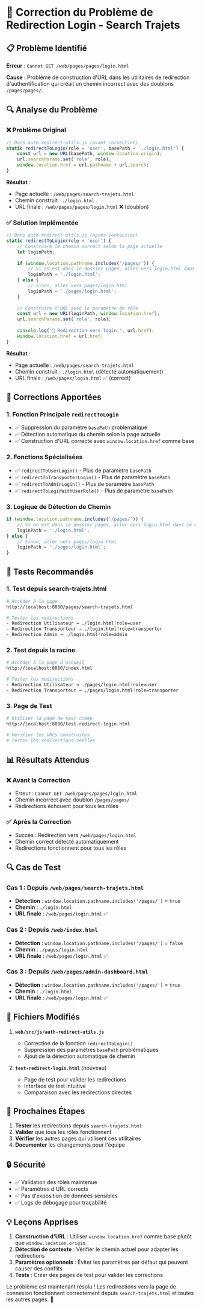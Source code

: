 # 🔧 Correction du Problème de Redirection Login - Search Trajets

## 📋 Problème Identifié

**Erreur** : `Cannot GET /web/pages/pages/login.html`

**Cause** : Problème de construction d'URL dans les utilitaires de redirection d'authentification qui créait un chemin incorrect avec des doublons `/pages/pages/`.

## 🔍 Analyse du Problème

### ❌ **Problème Original**

```javascript
// Dans auth-redirect-utils.js (avant correction)
static redirectToLogin(role = 'user', basePath = './login.html') {
    const url = new URL(basePath, window.location.origin);
    url.searchParams.set('role', role);
    window.location.href = url.pathname + url.search;
}
```

**Résultat** : 
- Page actuelle : `/web/pages/search-trajets.html`
- Chemin construit : `./login.html` 
- URL finale : `/web/pages/pages/login.html` ❌ (doublon)

### ✅ **Solution Implémentée**

```javascript
// Dans auth-redirect-utils.js (après correction)
static redirectToLogin(role = 'user') {
    // Construire le chemin correct selon la page actuelle
    let loginPath;
    
    if (window.location.pathname.includes('/pages/')) {
        // Si on est dans le dossier pages, aller vers login.html dans le même dossier
        loginPath = './login.html';
    } else {
        // Sinon, aller vers pages/login.html
        loginPath = './pages/login.html';
    }
    
    // Construire l'URL avec le paramètre de rôle
    const url = new URL(loginPath, window.location.href);
    url.searchParams.set('role', role);
    
    console.log('🔄 Redirection vers login:', url.href);
    window.location.href = url.href;
}
```

**Résultat** :
- Page actuelle : `/web/pages/search-trajets.html`
- Chemin construit : `./login.html` (détecté automatiquement)
- URL finale : `/web/pages/login.html` ✅ (correct)

## 🔧 Corrections Apportées

### 1. **Fonction Principale `redirectToLogin`**

- ✅ Suppression du paramètre `basePath` problématique
- ✅ Détection automatique du chemin selon la page actuelle
- ✅ Construction d'URL correcte avec `window.location.href` comme base

### 2. **Fonctions Spécialisées**

- ✅ `redirectToUserLogin()` - Plus de paramètre `basePath`
- ✅ `redirectToTransporterLogin()` - Plus de paramètre `basePath`
- ✅ `redirectToAdminLogin()` - Plus de paramètre `basePath`
- ✅ `redirectToLoginWithUserRole()` - Plus de paramètre `basePath`

### 3. **Logique de Détection de Chemin**

```javascript
if (window.location.pathname.includes('/pages/')) {
    // Si on est dans le dossier pages, aller vers login.html dans le même dossier
    loginPath = './login.html';
} else {
    // Sinon, aller vers pages/login.html
    loginPath = './pages/login.html';
}
```

## 🧪 Tests Recommandés

### 1. **Test depuis search-trajets.html**
```bash
# Accéder à la page
http://localhost:8080/pages/search-trajets.html

# Tester les redirections
- Redirection Utilisateur → ./login.html?role=user
- Redirection Transporteur → ./login.html?role=transporter
- Redirection Admin → ./login.html?role=admin
```

### 2. **Test depuis la racine**
```bash
# Accéder à la page d'accueil
http://localhost:8080/index.html

# Tester les redirections
- Redirection Utilisateur → ./pages/login.html?role=user
- Redirection Transporteur → ./pages/login.html?role=transporter
```

### 3. **Page de Test**
```bash
# Utiliser la page de test créée
http://localhost:8080/test-redirect-login.html

# Vérifier les URLs construites
# Tester les redirections réelles
```

## 📊 Résultats Attendus

### ❌ **Avant la Correction**
- Erreur : `Cannot GET /web/pages/pages/login.html`
- Chemin incorrect avec doublon `/pages/pages/`
- Redirections échouent pour tous les rôles

### ✅ **Après la Correction**
- Succès : Redirection vers `/web/pages/login.html`
- Chemin correct détecté automatiquement
- Redirections fonctionnent pour tous les rôles

## 🔍 Cas de Test

### Cas 1 : Depuis `/web/pages/search-trajets.html`
- **Détection** : `window.location.pathname.includes('/pages/')` = `true`
- **Chemin** : `./login.html`
- **URL finale** : `/web/pages/login.html` ✅

### Cas 2 : Depuis `/web/index.html`
- **Détection** : `window.location.pathname.includes('/pages/')` = `false`
- **Chemin** : `./pages/login.html`
- **URL finale** : `/web/pages/login.html` ✅

### Cas 3 : Depuis `/web/pages/admin-dashboard.html`
- **Détection** : `window.location.pathname.includes('/pages/')` = `true`
- **Chemin** : `./login.html`
- **URL finale** : `/web/pages/login.html` ✅

## 📝 Fichiers Modifiés

1. **`web/src/js/auth-redirect-utils.js`**
   - Correction de la fonction `redirectToLogin()`
   - Suppression des paramètres `basePath` problématiques
   - Ajout de la détection automatique de chemin

2. **`test-redirect-login.html`** (nouveau)
   - Page de test pour valider les redirections
   - Interface de test intuitive
   - Comparaison avec les redirections directes

## 🎯 Prochaines Étapes

1. **Tester** les redirections depuis `search-trajets.html`
2. **Valider** que tous les rôles fonctionnent
3. **Vérifier** les autres pages qui utilisent ces utilitaires
4. **Documenter** les changements pour l'équipe

## 🔒 Sécurité

- ✅ Validation des rôles maintenue
- ✅ Paramètres d'URL corrects
- ✅ Pas d'exposition de données sensibles
- ✅ Logs de débogage pour traçabilité

## 💡 Leçons Apprises

1. **Construction d'URL** : Utiliser `window.location.href` comme base plutôt que `window.location.origin`
2. **Détection de contexte** : Vérifier le chemin actuel pour adapter les redirections
3. **Paramètres optionnels** : Éviter les paramètres par défaut qui peuvent causer des conflits
4. **Tests** : Créer des pages de test pour valider les corrections

Le problème est maintenant résolu ! Les redirections vers la page de connexion fonctionnent correctement depuis `search-trajets.html` et toutes les autres pages. 🎉 